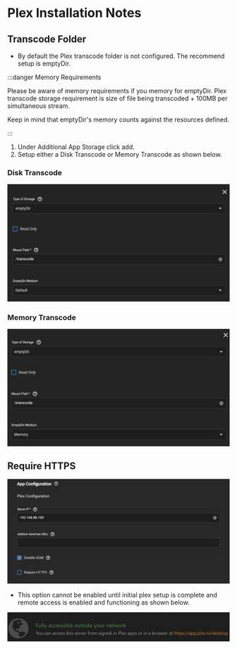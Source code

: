 # Plex Installation Notes

## Transcode Folder

- By default the Plex transcode folder is not configured. The recommend setup is emptyDir.

:::danger Memory Requirements

Please be aware of memory requirements if you memory for emptyDir. 
Plex transcode storage requirement is size of file being transcoded + 100MB per simultaneous stream.

Keep in mind that emptyDir's memory counts against the resources defined.

:::

1. Under Additional App Storage click add.
2. Setup either a Disk Transcode or Memory Transcode as shown below.

### Disk Transcode

![disk-transcode](./img/plex-disk-transcode.png)

### Memory Transcode

![memory-transcode](./img/plex-memory-transcode.png)

## Require HTTPS

![Plex App Config](img/Plex-App-Config.png)

- This option cannot be enabled until initial plex setup is complete and remote access is enabled and functioning as shown below.

![remote access](./img/plex-remote-access.png)
